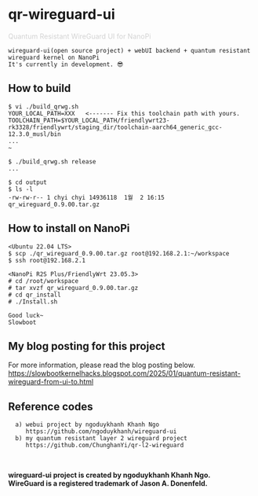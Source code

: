 # qr-wireguard-ui
<span style="color:#d3d3d3">Quantum Resistant WireGuard UI for NanoPi</span>
```
wireguard-ui(open source project) + webUI backend + quantum resistant wireguard kernel on NanoPi
It's currently in development. 😎

```

## How to build
```
$ vi ./build_qrwg.sh
YOUR_LOCAL_PATH=XXX   <------- Fix this toolchain path with yours.
TOOLCHAIN_PATH=$YOUR_LOCAL_PATH/friendlywrt23-rk3328/friendlywrt/staging_dir/toolchain-aarch64_generic_gcc-12.3.0_musl/bin
...
~

$ ./build_qrwg.sh release
...

$ cd output
$ ls -l
-rw-rw-r-- 1 chyi chyi 14936118  1월  2 16:15 qr_wireguard_0.9.00.tar.gz

```

## How to install on NanoPi
```
<Ubuntu 22.04 LTS>
$ scp ./qr_wireguard_0.9.00.tar.gz root@192.168.2.1:~/workspace
$ ssh root@192.168.2.1

<NanoPi R2S Plus/FriendlyWrt 23.05.3>
# cd /root/workspace
# tar xvzf qr_wireguard_0.9.00.tar.gz
# cd qr_install
# ./Install.sh

Good luck~
Slowboot
```

## My blog posting for this project
  For more information, please read the blog posting below.<br>
  https://slowbootkernelhacks.blogspot.com/2025/01/quantum-resistant-wireguard-from-ui-to.html
  <br>

## Reference codes
```
  a) webui project by ngoduykhanh Khanh Ngo
     https://github.com/ngoduykhanh/wireguard-ui
  b) my quantum resistant layer 2 wireguard project
     https://github.com/ChunghanYi/qr-l2-wireguard
```
  <br>

  __wireguard-ui project is created by ngoduykhanh Khanh Ngo.__
  <br>
  __WireGuard is a registered trademark of Jason A. Donenfeld.__

